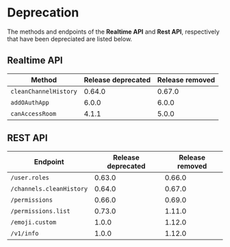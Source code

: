 # Deprecation

The methods and endpoints of the **Realtime API** and **Rest API**, respectively that have been depreciated are listed below.

## Realtime API

| Method                | Release deprecated | Release removed |
| --------------------- | ------------------ | --------------- |
| `cleanChannelHistory` | 0.64.0             | 0.67.0          |
| `addOAuthApp`         | 6.0.0              | 6.0.0           |
| `canAccessRoom`       | 4.1.1              | 5.0.0           |

## REST API

| Endpoint                 | Release deprecated | Release removed |
| ------------------------ | ------------------ | --------------- |
| `/user.roles`            | 0.63.0             | 0.66.0          |
| `/channels.cleanHistory` | 0.64.0             | 0.67.0          |
| `/permissions`           | 0.66.0             | 0.69.0          |
| `/permissions.list`      | 0.73.0             | 1.11.0          |
| `/emoji.custom`          | 1.0.0              | 1.12.0          |
| `/v1/info`               | 1.0.0              | 1.12.0          |
